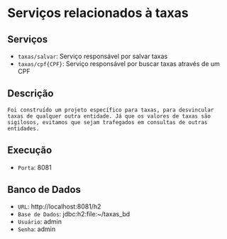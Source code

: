 # Serviços relacionados à taxas

## Serviços

- `taxas/salvar`: Serviço responsável por salvar taxas
- `taxas/cpf{CPF}`: Serviço responsável por buscar taxas através de um CPF


## Descrição

	Foi construído um projeto específico para taxas, para desvincular taxas de qualquer outra entidade. Já que os valores de taxas são sigilosos, evitamos que sejam trafegados em consultas de outras entidades.
	
## Execução

- `Porta`: 8081

## Banco de Dados

- `URL`: http://localhost:8081/h2
- `Base de Dados`: jdbc:h2:file:~/taxas_bd
- `Usuário`: admin
- `Senha`: admin